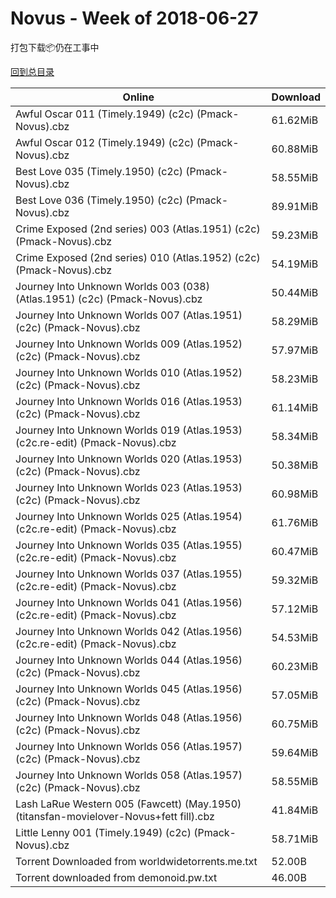 # Novus - Week of 2018-06-27

打包下载📦仍在工事中

[回到总目录](https://github.com/alicewish/markdown/blob/master/Catalogs.md)



Online | Download
--- | ---
Awful Oscar 011 (Timely.1949) (c2c) (Pmack-Novus).cbz | 61.62MiB
Awful Oscar 012 (Timely.1949) (c2c) (Pmack-Novus).cbz | 60.88MiB
Best Love 035 (Timely.1950) (c2c) (Pmack-Novus).cbz | 58.55MiB
Best Love 036 (Timely.1950) (c2c) (Pmack-Novus).cbz | 89.91MiB
Crime Exposed (2nd series) 003 (Atlas.1951) (c2c) (Pmack-Novus).cbz | 59.23MiB
Crime Exposed (2nd series) 010 (Atlas.1952) (c2c) (Pmack-Novus).cbz | 54.19MiB
Journey Into Unknown Worlds 003 (038) (Atlas.1951) (c2c) (Pmack-Novus).cbz | 50.44MiB
Journey Into Unknown Worlds 007 (Atlas.1951) (c2c) (Pmack-Novus).cbz | 58.29MiB
Journey Into Unknown Worlds 009 (Atlas.1952) (c2c) (Pmack-Novus).cbz | 57.97MiB
Journey Into Unknown Worlds 010 (Atlas.1952) (c2c) (Pmack-Novus).cbz | 58.23MiB
Journey Into Unknown Worlds 016 (Atlas.1953) (c2c) (Pmack-Novus).cbz | 61.14MiB
Journey Into Unknown Worlds 019 (Atlas.1953) (c2c.re-edit) (Pmack-Novus).cbz | 58.34MiB
Journey Into Unknown Worlds 020 (Atlas.1953) (c2c) (Pmack-Novus).cbz | 50.38MiB
Journey Into Unknown Worlds 023 (Atlas.1953) (c2c) (Pmack-Novus).cbz | 60.98MiB
Journey Into Unknown Worlds 025 (Atlas.1954) (c2c.re-edit) (Pmack-Novus).cbz | 61.76MiB
Journey Into Unknown Worlds 035 (Atlas.1955) (c2c.re-edit) (Pmack-Novus).cbz | 60.47MiB
Journey Into Unknown Worlds 037 (Atlas.1955) (c2c.re-edit) (Pmack-Novus).cbz | 59.32MiB
Journey Into Unknown Worlds 041 (Atlas.1956) (c2c.re-edit) (Pmack-Novus).cbz | 57.12MiB
Journey Into Unknown Worlds 042 (Atlas.1956) (c2c.re-edit) (Pmack-Novus).cbz | 54.53MiB
Journey Into Unknown Worlds 044 (Atlas.1956) (c2c) (Pmack-Novus).cbz | 60.23MiB
Journey Into Unknown Worlds 045 (Atlas.1956) (c2c) (Pmack-Novus).cbz | 57.05MiB
Journey Into Unknown Worlds 048 (Atlas.1956) (c2c) (Pmack-Novus).cbz | 60.75MiB
Journey Into Unknown Worlds 056 (Atlas.1957) (c2c) (Pmack-Novus).cbz | 59.64MiB
Journey Into Unknown Worlds 058 (Atlas.1957) (c2c) (Pmack-Novus).cbz | 58.55MiB
Lash LaRue Western 005 (Fawcett) (May.1950) (titansfan-movielover-Novus+fett fill).cbz | 41.84MiB
Little Lenny 001 (Timely.1949) (c2c) (Pmack-Novus).cbz | 58.71MiB
Torrent Downloaded from worldwidetorrents.me.txt | 52.00B
Torrent downloaded from demonoid.pw.txt | 46.00B